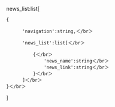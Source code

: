 news_list:list[  
    
    {  
    
          'navigation':string,＜/br＞  
          
          'news_list':list[＜/br＞  
          
              {＜/br＞ 
                  'news_name':string＜/br＞ 
                  'news_link':string＜/br＞ 
              }＜/br＞ 
          ]＜/br＞ 
    }＜/br＞ 
]
     
